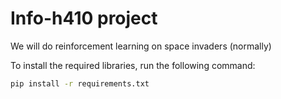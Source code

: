 # Info-h410 project

We will do reinforcement learning on space invaders (normally)

To install the required libraries, run the following command:

```bash
pip install -r requirements.txt
```
